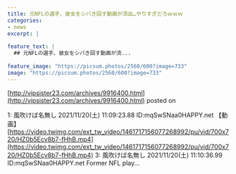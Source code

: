 ```yaml
---
title: 元NFLの選手、彼女をシバき回す動画が流出…やりすぎだろｗｗｗ
categories:
- news
excerpt: |
  
feature_text: |
  ## 元NFLの選手、彼女をシバき回す動画が流...
  
feature_image: "https://picsum.photos/2560/600?image=733"
image: "https://picsum.photos/2560/600?image=733"
---
```


[http://vipsister23.com/archives/9916400.html](http://vipsister23.com/archives/9916400.html)
posted on 

<!--more-->

1: 風吹けば名無し 2021/11/20(土) 11:09:23.88 ID:mqSwSNaa0HAPPY.net 【動画】[https://video.twimg.com/ext_tw_video/1461717156077268992/pu/vid/700x720/HZ0b5Ecv8b7-fHhB.mp4](https://video.twimg.com/ext_tw_video/1461717156077268992/pu/vid/700x720/HZ0b5Ecv8b7-fHhB.mp4) 3: 風吹けば名無し 2021/11/20(土) 11:10:36.99 ID:mqSwSNaa0HAPPY.net Former NFL play...
